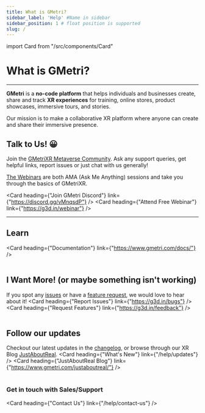 ```yaml
---
title: What is GMetri?
sidebar_label: 'Help' #Name in sidebar
sidebar_position: 1 # float position is supported
slug: /
---
```

import Card from "/src/components/Card"

# What is GMetri?

--- 

**GMetri** is a **no-code platform** that helps individuals and businesses create, share and track **XR experiences** for training, online stores, product showcases, immersive tours, and stories.

Our mission is to make a collaborative XR platform where anyone can create and share their immersive presence.

## Talk to Us! 😀

Join the [GMetriXR Metaverse Community](https://discord.gg/vMnqsdP). Ask any support queries, get helpful links, report issues or just chat with us generally!

[The Webinars](https://g3d.in/webinar) are both AMA (Ask Me Anything) sessions and take you through the basics of GMetriXR.

<Card heading={"Join GMetri Discord"} link={"https://discord.gg/vMnqsdP"} /> <Card heading={"Attend Free Webinar"} link={"https://g3d.in/webinar"} /> 
<br />

---

## Learn

<Card heading={"Documentation"} link={"https://www.gmetri.com/docs/"} />
<br />
<br />

## I Want More! (or maybe something isn't working)

If you spot any [issues](https://g3d.in/bugs) or have a [feature request](https://g3d.in/feedback), we would love to hear about it!
<Card heading={"Report Issues"} link={"https://g3d.in/bugs"} />
<Card heading={"Request Features"} link={"https://g3d.in/feedback"} />
<br /><br />

## Follow our updates

Checkout our latest updates in the [changelog](/help/updates), or browse through our XR Blog [JustAboutReal](https://www.gmetri.com/justaboutreal/).
<Card heading={"What's New"} link={"/help/updates"} /> <Card heading={"JustAboutReal Blog"} link={"https://www.gmetri.com/justaboutreal/"} />
<br /><br />

### Get in touch with Sales/Support

<Card heading={"Contact Us"} link={"/help/contact-us"} />
